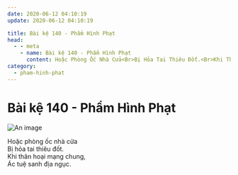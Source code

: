 ```yaml
---
date: 2020-06-12 04:10:19
update: 2020-06-12 04:10:19

title: Bài kệ 140 - Phẩm Hình Phạt
head:
  - - meta
    - name: Bài kệ 140 - Phẩm Hình Phạt
      content: Hoặc Phòng Ốc Nhà Cửa<Br>Bị Hỏa Tai Thiêu Đốt.<Br>Khi Thân Hoại Mạng Chung,<Br>Ác Tuệ Sanh Địa Ngục.<Br>
category:
  - pham-hinh-phat
---
```


# Bài kệ 140 - Phẩm Hình Phạt

![An image](/img/pham-hinh-phat/pham-hinh-phat-140.jpg)

Hoặc phòng ốc nhà cửa<br>Bị hỏa tai thiêu đốt.<br>Khi thân hoại mạng chung,<br>Ác tuệ sanh địa ngục.<br>
